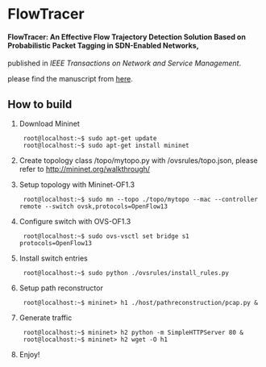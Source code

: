 # FlowTracer

#### FlowTracer: An Effective Flow Trajectory Detection Solution Based on Probabilistic Packet Tagging in SDN-Enabled Networks,
published in *IEEE Transactions on Network and Service Management*.

please find the manuscript from [here](http://jxiao.wang/papers/flowtracer-tnsm.pdf).

## How to build

1. Download Mininet

        root@localhost:~$ sudo apt-get update
        root@localhost:~$ sudo apt-get install mininet

2. Create topology class /topo/mytopo.py with /ovsrules/topo.json, please refer to http://mininet.org/walkthrough/

3. Setup topology with Mininet-OF1.3

        root@localhost:~$ sudo mn --topo ./topo/mytopo --mac --controller remote --switch ovsk,protocols=OpenFlow13
    
3. Configure switch with OVS-OF1.3

        root@localhost:~$ sudo ovs-vsctl set bridge s1 protocols=OpenFlow13
    
4. Install switch entries 

        root@localhost:~$ sudo python ./ovsrules/install_rules.py
        
5. Setup path reconstructor

        root@localhost:~$ mininet> h1 ./host/pathreconstruction/pcap.py &
    
6. Generate traffic

        root@localhost:~$ mininet> h2 python -m SimpleHTTPServer 80 &
        root@localhost:~$ mininet> h2 wget -O h1

7. Enjoy!
